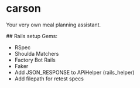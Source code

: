 # carson
Your very own meal planning assistant.

## Rails setup
Gems:
* RSpec
* Shoulda Matchers
* Factory Bot Rails
* Faker
* Add JSON_RESPONSE to APiHelper (rails_helper)
* Add filepath for retest specs